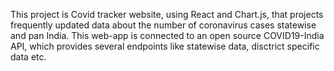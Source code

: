 This project is Covid tracker website, using React and Chart.js, that projects frequently updated data about the number of coronavirus cases statewise and pan India. 
This web-app is connected to an open source COVID19-India API, which provides several endpoints like statewise data, disctrict specific data etc. 
